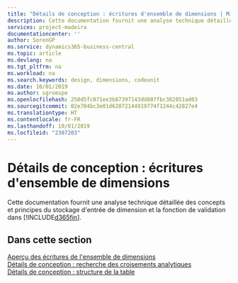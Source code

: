```yaml
---
title: "Détails de conception : écritures d'ensemble de dimensions | Microsoft Docs"
description: Cette documentation fournit une analyse technique détaillée des concepts et principes qui sont utilisés pour reconcevoir la fonction de stockage et de validation d'écritures de dimension.
services: project-madeira
documentationcenter: ''
author: SorenGP
ms.service: dynamics365-business-central
ms.topic: article
ms.devlang: na
ms.tgt_pltfrm: na
ms.workload: na
ms.search.keywords: design, dimensions, codeunit
ms.date: 10/01/2019
ms.author: sgroespe
ms.openlocfilehash: 250d5fc071ee3b87397143dd887fbc382051ad03
ms.sourcegitcommit: 02e704bc3e01d62072144919774f1244c42827e4
ms.translationtype: HT
ms.contentlocale: fr-FR
ms.lasthandoff: 10/01/2019
ms.locfileid: "2307203"
---
```

# <a name="design-details-dimension-set-entries"></a>Détails de conception : écritures d'ensemble de dimensions
Cette documentation fournit une analyse technique détaillée des concepts et principes du stockage d'entrée de dimension et la fonction de validation dans [!INCLUDE[d365fin](includes/d365fin_md.md)].

## <a name="in-this-section"></a>Dans cette section  
[Aperçu des écritures de l'ensemble de dimensions](design-details-dimension-set-entries-overview.md)  
[Détails de conception : recherche des croisements analytiques](design-details-searching-for-dimension-combinations.md)  
[Détails de conception : structure de la table](design-details-table-structure.md)  
